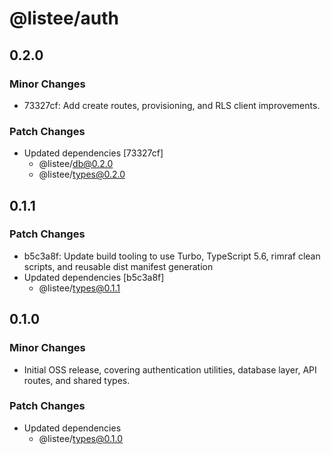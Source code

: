 # @listee/auth

## 0.2.0

### Minor Changes

- 73327cf: Add create routes, provisioning, and RLS client improvements.

### Patch Changes

- Updated dependencies [73327cf]
  - @listee/db@0.2.0
  - @listee/types@0.2.0

## 0.1.1

### Patch Changes

- b5c3a8f: Update build tooling to use Turbo, TypeScript 5.6, rimraf clean scripts, and reusable dist manifest generation
- Updated dependencies [b5c3a8f]
  - @listee/types@0.1.1

## 0.1.0

### Minor Changes

- Initial OSS release, covering authentication utilities, database layer, API routes, and shared types.

### Patch Changes

- Updated dependencies
  - @listee/types@0.1.0
